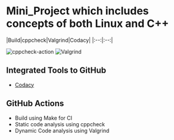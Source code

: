 # Mini_Project which includes concepts of both Linux and C++



|Build|cppcheck|Valgrind|Codacy|
|:--:|:--:|


![cppcheck-action](https://github.com/99002593/Mini_Project/workflows/cppcheck-action/badge.svg)
![Valgrind](https://github.com/99002593/Mini_Project/workflows/Valgrind/badge.svg)



## Integrated Tools to GitHub
*  [Codacy](https://www.codacy.com/)

## GitHub Actions
* Build using Make for CI
* Static code analysis using cppcheck
* Dynamic Code analysis using Valgrind
